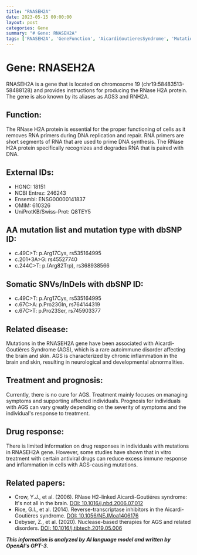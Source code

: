 ```yaml
---
title: "RNASEH2A"
date: 2023-05-15 00:00:00
layout: post
categories: Gene
summary: "# Gene: RNASEH2A"
tags: ['RNASEH2A', 'GeneFunction', 'AicardiGoutieresSyndrome', 'Mutation', 'Treatment', 'Prognosis', 'DrugResponse', 'AutoimmuneDisorder']
---
```


# Gene: RNASEH2A

RNASEH2A is a gene that is located on chromosome 19 (chr19:58483513-58488128) and provides instructions for producing the RNase H2A protein. The gene is also known by its aliases as AGS3 and RNH2A.

## Function:
The RNase H2A protein is essential for the proper functioning of cells as it removes RNA primers during DNA replication and repair. RNA primers are short segments of RNA that are used to prime DNA synthesis. The RNase H2A protein specifically recognizes and degrades RNA that is paired with DNA.

## External IDs:
- HGNC: 18151
- NCBI Entrez: 246243
- Ensembl: ENSG00000141837
- OMIM: 610326
- UniProtKB/Swiss-Prot: Q8TEY5

## AA mutation list and mutation type with dbSNP ID:
- c.49C>T: p.Arg17Cys, rs535164995
- c.201+3A>G: rs45527740
- c.244C>T: p.(Arg82Trp), rs368938566

## Somatic SNVs/InDels with dbSNP ID:
- c.49C>T: p.Arg17Cys, rs535164995
- c.67C>A: p.Pro23Gln, rs764144319
- c.67C>T: p.Pro23Ser, rs745903377

## Related disease:
Mutations in the RNASEH2A gene have been associated with Aicardi-Goutières Syndrome (AGS), which is a rare autoimmune disorder affecting the brain and skin. AGS is characterized by chronic inflammation in the brain and skin, resulting in neurological and developmental abnormalities.

## Treatment and prognosis:
Currently, there is no cure for AGS. Treatment mainly focuses on managing symptoms and supporting affected individuals. Prognosis for individuals with AGS can vary greatly depending on the severity of symptoms and the individual's response to treatment.

## Drug response:
There is limited information on drug responses in individuals with mutations in RNASEH2A gene. However, some studies have shown that in vitro treatment with certain antiviral drugs can reduce excess immune response and inflammation in cells with AGS-causing mutations.

## Related papers:
- Crow, Y.J., et al. (2006). RNase H2–linked Aicardi-Goutiéres syndrome: It's not all in the brain. [DOI: 10.1016/j.nbd.2006.07.012]([Click](https://doi.org/10.1016/j.nbd.2006.07.012))
- Rice, G.I., et al. (2014). Reverse-transcriptase inhibitors in the Aicardi-Goutières syndrome. [DOI: 10.1056/NEJMoa1406176]([Click](https://doi.org/10.1056/NEJMoa1406176))
- Debyser, Z., et al. (2020). Nuclease-based therapies for AGS and related disorders. [DOI: 10.1016/j.tibtech.2019.05.006]([Click](https://doi.org/10.1016/j.tibtech.2019.05.006))

**_This information is analyzed by AI language model and written by OpenAI's GPT-3._**